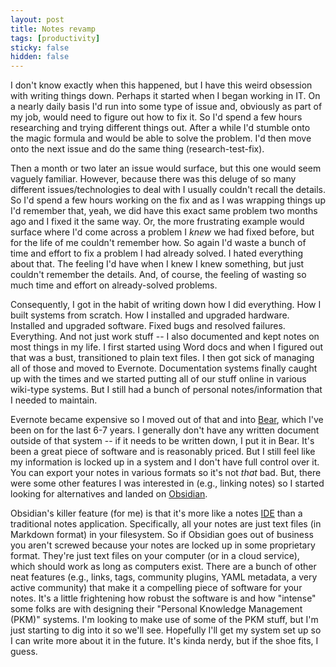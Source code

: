 ```yaml
---
layout: post
title: Notes revamp
tags: [productivity]
sticky: false
hidden: false
---
```


I don't know exactly when this happened, but I have this weird obsession with writing things down.  Perhaps it started when I began working in IT.  On a nearly daily basis I'd run into some type of issue and, obviously as part of my job, would need to figure out how to fix it.  So I'd spend a few hours researching and trying different things out.  After a while I'd stumble onto the magic formula and would be able to solve the problem.  I'd then move onto the next issue and do the same thing (research-test-fix).

Then a month or two later an issue would surface, but this one would seem vaguely familiar.  However, because there was this deluge of so many different issues/technologies to deal with I usually couldn't recall the details.  So I'd spend a few hours working on the fix and as I was wrapping things up I'd remember that, yeah, we did have this exact same problem two months ago and I fixed it the same way.  Or, the more frustrating example would surface where I'd come across a problem I *knew* we had fixed before, but for the life of me couldn't remember how.  So again I'd waste a bunch of time and effort to fix a problem I had already solved.  I hated everything about that.  The feeling I'd have when I knew I knew something, but just couldn't remember the details.  And, of course, the feeling of wasting so much time and effort on already-solved problems.

Consequently, I got in the habit of writing down how I did everything.  How I built systems from scratch.  How I installed and upgraded hardware.  Installed and upgraded software.  Fixed bugs and resolved failures.  Everything.  And not just work stuff -- I also documented and kept notes on most things in my life.  I first started using Word docs and when I figured out that was a bust, transitioned to plain text files.  I then got sick of managing all of those and moved to Evernote.  Documentation systems finally caught up with the times and we started putting all of our stuff online in various wiki-type systems.  But I still had a bunch of personal notes/information that I needed to maintain.

Evernote became expensive so I moved out of that and into [Bear](https://bear.app), which I've been on for the last 6-7 years.  I generally don't have any written document outside of that system -- if it needs to be written down, I put it in Bear.  It's been a great piece of software and is reasonably priced.  But I still feel like my information is locked up in a system and I don't have full control over it.  You can export your notes in various formats so it's not *that* bad.  But, there were some other features I was interested in (e.g., linking notes) so I started looking for alternatives and landed on [Obsidian](https://obsidian.md).

Obsidian's killer feature (for me) is that it's more like a notes [IDE](https://en.wikipedia.org/wiki/Integrated_development_environment) than a traditional notes application.  Specifically, all your notes are just text files (in Markdown format) in your filesystem.  So if Obsidian goes out of business you aren't screwed because your notes are locked up in some proprietary format.  They're just text files on your computer (or in a cloud service), which should work as long as computers exist.  There are a bunch of other neat features (e.g., links, tags, community plugins, YAML metadata, a very active community) that make it a compelling piece of software for your notes.  It's a little frightening how robust the software is and how "intense" some folks are with designing their "Personal Knowledge Management (PKM)" systems.  I'm looking to make use of some of the PKM stuff, but I'm just starting to dig into it so we'll see.  Hopefully I'll get my system set up so I can write more about it in the future.  It's kinda nerdy, but if the shoe fits, I guess.